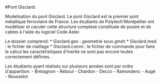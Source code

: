 #Pont Gisclard:

Modelisation du pont Gisclard. Le pont Gisclard
est le premier pont métallique ferroviaire de France.
Les étudiants de Polytech'Montpellier ont modéliser
et caculer cette structure complexe constituée de poutre 
et de cables à l'aide du logiciel Code Aster.

Le dossier comprend:
	* Gisclard.geo  : geometrie sous gmsh
	* Gisclard.med  : le fichier de maillage
	* Gisclard.comm : le fichier de commande pour faire le calcul
	         les caractéristiques d'inertie ne sont pas encore
		 toutes correctement définies.


Les étudiants ayant réalisés sur plusieurs années sont par
ordre d'apparition:
      - Bretagnon 
      - Reboul 
      - Chardon
      - Decco
      - Ramondenc
      - Augé 
      - Rousselot
